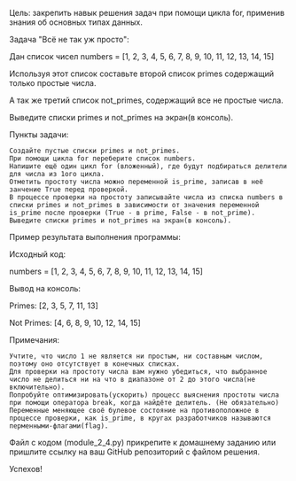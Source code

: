 Цель: закрепить навык решения задач при помощи цикла for, применив знания об основных типах данных.


Задача "Всё не так уж просто":

Дан список чисел numbers = [1, 2, 3, 4, 5, 6, 7, 8, 9, 10, 11, 12, 13, 14, 15]

Используя этот список составьте второй список primes содержащий только простые числа.

А так же третий список not_primes, содержащий все не простые числа.

Выведите списки primes и not_primes на экран(в консоль).

Пункты задачи:

    Создайте пустые списки primes и not_primes.
    При помощи цикла for переберите список numbers.
    Напишите ещё один цикл for (вложенный), где будут подбираться делители для числа из 1ого цикла.
    Отметить простоту числа можно переменной is_prime, записав в неё занчение True перед проверкой.
    В процессе проверки на простоту записывайте числа из списка numbers в списки primes и not_primes в зависимости от значения переменной is_prime после проверки (True - в prime, False - в not_prime).
    Выведите списки primes и not_primes на экран(в консоль).


Пример результата выполнения программы:

Исходный код:

 numbers = [1, 2, 3, 4, 5, 6, 7, 8, 9, 10, 11, 12, 13, 14, 15]

Вывод на консоль:

Primes: [2, 3, 5, 7, 11, 13]

Not Primes: [4, 6, 8, 9, 10, 12, 14, 15]

Примечания:

    Учтите, что число 1 не является ни простым, ни составным числом, поэтому оно отсутствует в конечных списках.
    Для проверки на простоту числа вам нужно убедиться, что выбранное число не делиться ни на что в диапазоне от 2 до этого числа(не включительно).
    Попробуйте оптимизировать(ускорить) процесс выяснения простоты числа при помощи оператора break, когда найдёте делитель. (Не обязательно)
    Переменные меняющее своё булевое состояние на противоположное в процессе проверки, как is_prime, в кругах разработчиков называются перменными-флагами(flag).


Файл с кодом (module_2_4.py) прикрепите к домашнему заданию или пришлите ссылку на ваш GitHub репозиторий с файлом решения.

Успехов!